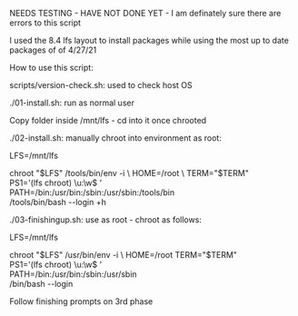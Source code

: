NEEDS TESTING - HAVE NOT DONE YET - I am definately sure there are errors to this script

I used the 8.4 lfs layout to install packages while using the most up to date packages of of 4/27/21


How to use this script:

scripts/version-check.sh: used to check host OS

./01-install.sh: run as normal user

Copy folder inside /mnt/lfs - cd into it once chrooted

./02-install.sh: manually chroot into environment as root: 

LFS=/mnt/lfs

chroot "$LFS" /tools/bin/env -i \
    HOME=/root                  \
    TERM="$TERM"                \
    PS1='(lfs chroot) \u:\w\$ ' \
    PATH=/bin:/usr/bin:/sbin:/usr/sbin:/tools/bin \
    /tools/bin/bash --login +h


./03-finishingup.sh: use as root - chroot as follows:

LFS=/mnt/lfs

chroot "$LFS" /usr/bin/env -i          \
    HOME=/root TERM="$TERM"            \
    PS1='(lfs chroot) \u:\w\$ '        \
    PATH=/bin:/usr/bin:/sbin:/usr/sbin \
    /bin/bash --login

Follow finishing prompts on 3rd phase

